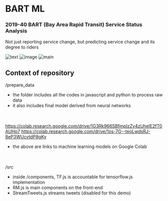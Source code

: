 # BART ML

### **2019-40 BART (Bay Area Rapid Transit) Service Status Analysis**

Not just reporting service change, but predicting service change and its degree to riders


<img src="https://www.dropbox.com/s/pqrk9t2gvu8r5vu/2.png?dl=1" alt="text">
<img src="https://www.dropbox.com/s/pv9g0g57ktldgjj/3.png?dl=1" alt="image">
<img src="https://www.dropbox.com/s/p3ep0wemvl32f4h/1.gif?dl=1" alt="main">



## Context of repository

/prepare_data

- the folder includes all the codes in javascript and python to process raw data
- it also includes final model derived from neural networks

<br></br>
https://colab.research.google.com/drive/1G3Rk966SBfmpIzZy4zUhelE2fT0AUHp7
https://colab.research.google.com/drive/1os-7G--teoLwdsRJ-8eP3WUcvtdP8gKy

- the above are links to machine learning models on Google Colab

<br></br>
/src
- inside /components, TF.js is accountable for tensorflow.js implementation
- RM.js is main components on the front-end
- StreamTweets.js streams tweets (disabled for this demo)
